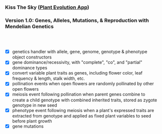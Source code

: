 ### Kiss The Sky ([Plant Evolution App](https://github.com/matthewmain/plant_evolution_app))
### Version 1.0: Genes, Alleles, Mutations, & Reproduction with Mendelian Genetics

<br>
<br>

- [X] genetics handler with allele, gene, genome, genotype & phenotype object constructors
- [X] gene dominance/recessivity, with "complete", "co", and "partial" dominance types
- [X] convert variable plant traits as genes, including flower color, leaf frequency & length, stalk width, etc.
- [X] pollination events when open flowers are randomly pollinated by other open flowers
- [X] meiosis event following pollination when parent genes combine to create a child genotype with combined inherited traits, stored as zygote genotype in new seed
- [X] phenotype event following meiosis when a plant's expressed traits are extracted from genotype and applied as fixed plant variables to seed before plant growth
- [X] gene mutations
